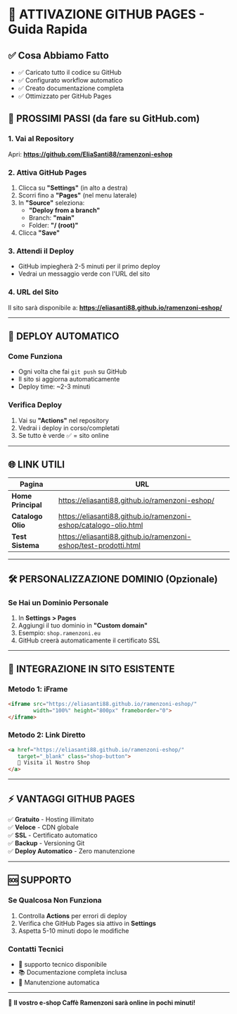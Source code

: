 # 🚀 ATTIVAZIONE GITHUB PAGES - Guida Rapida

## ✅ Cosa Abbiamo Fatto
- ✅ Caricato tutto il codice su GitHub
- ✅ Configurato workflow automatico
- ✅ Creato documentazione completa
- ✅ Ottimizzato per GitHub Pages

## 🔧 PROSSIMI PASSI (da fare su GitHub.com)

### 1. Vai al Repository
Apri: **https://github.com/EliaSanti88/ramenzoni-eshop**

### 2. Attiva GitHub Pages
1. Clicca su **"Settings"** (in alto a destra)
2. Scorri fino a **"Pages"** (nel menu laterale)
3. In **"Source"** seleziona:
   - **"Deploy from a branch"** 
   - Branch: **"main"**
   - Folder: **"/ (root)"**
4. Clicca **"Save"**

### 3. Attendi il Deploy
- GitHub impiegherà 2-5 minuti per il primo deploy
- Vedrai un messaggio verde con l'URL del sito

### 4. URL del Sito
Il sito sarà disponibile a:
**https://eliasanti88.github.io/ramenzoni-eshop/**

---

## 🔄 DEPLOY AUTOMATICO

### Come Funziona
- Ogni volta che fai `git push` su GitHub
- Il sito si aggiorna automaticamente
- Deploy time: ~2-3 minuti

### Verifica Deploy
1. Vai su **"Actions"** nel repository
2. Vedrai i deploy in corso/completati
3. Se tutto è verde ✅ = sito online

---

## 🌐 LINK UTILI

| Pagina | URL |
|--------|-----|
| **Home Principal** | https://eliasanti88.github.io/ramenzoni-eshop/ |
| **Catalogo Olio** | https://eliasanti88.github.io/ramenzoni-eshop/catalogo-olio.html |
| **Test Sistema** | https://eliasanti88.github.io/ramenzoni-eshop/test-prodotti.html |

---

## 🛠️ PERSONALIZZAZIONE DOMINIO (Opzionale)

### Se Hai un Dominio Personale
1. In **Settings > Pages**
2. Aggiungi il tuo dominio in **"Custom domain"**
3. Esempio: `shop.ramenzoni.eu`
4. GitHub creerà automaticamente il certificato SSL

---

## 📱 INTEGRAZIONE IN SITO ESISTENTE

### Metodo 1: iFrame
```html
<iframe src="https://eliasanti88.github.io/ramenzoni-eshop/" 
        width="100%" height="800px" frameborder="0">
</iframe>
```

### Metodo 2: Link Diretto
```html
<a href="https://eliasanti88.github.io/ramenzoni-eshop/" 
   target="_blank" class="shop-button">
   🛒 Visita il Nostro Shop
</a>
```

---

## ⚡ VANTAGGI GITHUB PAGES

✅ **Gratuito** - Hosting illimitato  
✅ **Veloce** - CDN globale  
✅ **SSL** - Certificato automatico  
✅ **Backup** - Versioning Git  
✅ **Deploy Automatico** - Zero manutenzione  

---

## 🆘 SUPPORTO

### Se Qualcosa Non Funziona
1. Controlla **Actions** per errori di deploy
2. Verifica che GitHub Pages sia attivo in **Settings**
3. Aspetta 5-10 minuti dopo le modifiche

### Contatti Tecnici
- 📧 supporto tecnico disponibile
- 📚 Documentazione completa inclusa
- 🔧 Manutenzione automatica

---

🎉 **Il vostro e-shop Caffè Ramenzoni sarà online in pochi minuti!**
